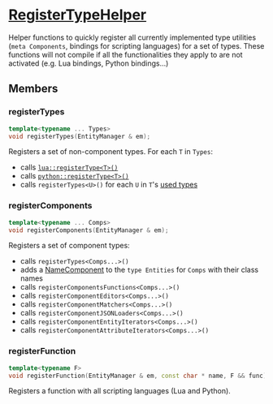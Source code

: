 # [RegisterTypeHelper](RegisterTypeHelper.hpp)

Helper functions to quickly register all currently implemented type utilities (`meta Components`, bindings for scripting languages) for a set of types. These functions will not compile if all the functionalities they apply to are not activated (e.g. Lua bindings, Python bindings...)

## Members

### registerTypes

```cpp
template<typename ... Types>
void registerTypes(EntityManager & em);
```

Registers a set of non-component types. For each `T` in `Types`:

* calls [`lua::registerType<T>()`](LuaHelper.md)
* calls [`python::registerType<T>()`](PythonHelper.md)
* calls `registerTypes<U>()` for each `U` in `T`'s [used types](https://github.com/phisko/putils/reflection.md)

### registerComponents

```cpp
template<typename ... Comps>
void registerComponents(EntityManager & em);
```

Registers a set of component types:

* calls `registerTypes<Comps...>()`
* adds a [NameComponent](../components/data/NameComponent.md) to the `type Entities` for `Comps` with their class names
* calls `registerComponentsFunctions<Comps...>()`
* calls `registerComponentEditors<Comps...>()`
* calls `registerComponentMatchers<Comps...>()`
* calls `registerComponentJSONLoaders<Comps...>()`
* calls `registerComponentEntityIterators<Comps...>()`
* calls `registerComponentAttributeIterators<Comps...>()`

### registerFunction

```cpp
template<typename F>
void registerFunction(EntityManager & em, const char * name, F && func);
```

Registers a function with all scripting languages (Lua and Python).